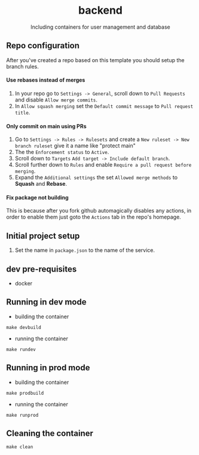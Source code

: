 <div align=center>

# backend
Including containers for user management and database

</div>


## Repo configuration
After you've created a repo based on this template you should setup the branch rules.
#### Use rebases instead of merges
1. In your repo go to `Settings -> General`, scroll down to `Pull Requests` and disable `Allow merge commits`.
2. In `Allow squash merging` set the `Default commit message` to `Pull request title`.

#### Only commit on main using PRs
1. Go to `Settings -> Rules -> Rulesets` and create a `New ruleset -> New branch ruleset` give it a name like "protect main"
2. The the `Enforcement status` to `Active`.
3. Scroll down to `Targets` `Add target -> Include default branch`.
4. Scroll further down to `Rules` and enable `Require a pull request before merging`.
5. Expand the `Additional settings` the set `Allowed merge methods` to **Squash** and **Rebase**.

#### Fix package not building
This is because after you fork github automagically disables any actions, in order to enable them just goto the `Actions` tab in the repo's homepage.

## Initial project setup
1. Set the name in `package.json` to the name of the service.


## dev pre-requisites
- docker



## Running in dev mode
- building the container
```
make devbuild
```

- running the container
```
make rundev
```

## Running in prod mode
- building the container
```
make prodbuild
```

- running the container
```
make runprod
```

## Cleaning the container
```
make clean
```
